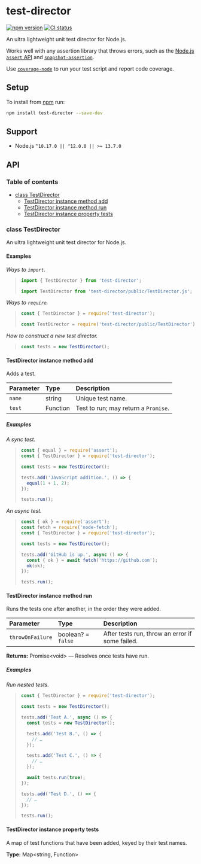 # test-director

[![npm version](https://badgen.net/npm/v/test-director)](https://npm.im/test-director) [![CI status](https://github.com/jaydenseric/test-director/workflows/CI/badge.svg)](https://github.com/jaydenseric/test-director/actions)

An ultra lightweight unit test director for Node.js.

Works well with any assertion library that throws errors, such as the [Node.js `assert` API](https://nodejs.org/api/assert.html) and [`snapshot-assertion`](https://github.com/jaydenseric/snapshot-assertion).

Use [`coverage-node`](https://npm.im/coverage-node) to run your test script and report code coverage.

## Setup

To install from [npm](https://npmjs.com) run:

```sh
npm install test-director --save-dev
```

## Support

- Node.js `^10.17.0 || ^12.0.0 || >= 13.7.0`

## API

### Table of contents

- [class TestDirector](#class-testdirector)
  - [TestDirector instance method add](#testdirector-instance-method-add)
  - [TestDirector instance method run](#testdirector-instance-method-run)
  - [TestDirector instance property tests](#testdirector-instance-property-tests)

### class TestDirector

An ultra lightweight unit test director for Node.js.

#### Examples

_Ways to `import`._

> ```js
> import { TestDirector } from 'test-director';
> ```
>
> ```js
> import TestDirector from 'test-director/public/TestDirector.js';
> ```

_Ways to `require`._

> ```js
> const { TestDirector } = require('test-director');
> ```
>
> ```js
> const TestDirector = require('test-director/public/TestDirector');
> ```

_How to construct a new test director._

> ```js
> const tests = new TestDirector();
> ```

#### TestDirector instance method add

Adds a test.

| Parameter | Type     | Description                          |
| :-------- | :------- | :----------------------------------- |
| `name`    | string   | Unique test name.                    |
| `test`    | Function | Test to run; may return a `Promise`. |

##### Examples

_A sync test._

> ```js
> const { equal } = require('assert');
> const { TestDirector } = require('test-director');
>
> const tests = new TestDirector();
>
> tests.add('JavaScript addition.', () => {
>   equal(1 + 1, 2);
> });
>
> tests.run();
> ```

_An async test._

> ```js
> const { ok } = require('assert');
> const fetch = require('node-fetch');
> const { TestDirector } = require('test-director');
>
> const tests = new TestDirector();
>
> tests.add('GitHub is up.', async () => {
>   const { ok } = await fetch('https://github.com');
>   ok(ok);
> });
>
> tests.run();
> ```

#### TestDirector instance method run

Runs the tests one after another, in the order they were added.

| Parameter | Type | Description |
| :-- | :-- | :-- |
| `throwOnFailure` | boolean? = `false` | After tests run, throw an error if some failed. |

**Returns:** Promise\<void> — Resolves once tests have run.

##### Examples

_Run nested tests._

> ```js
> const { TestDirector } = require('test-director');
>
> const tests = new TestDirector();
>
> tests.add('Test A.', async () => {
>   const tests = new TestDirector();
>
>   tests.add('Test B.', () => {
>     // …
>   });
>
>   tests.add('Test C.', () => {
>     // …
>   });
>
>   await tests.run(true);
> });
>
> tests.add('Test D.', () => {
>   // …
> });
>
> tests.run();
> ```

#### TestDirector instance property tests

A map of test functions that have been added, keyed by their test names.

**Type:** Map\<string, Function>
